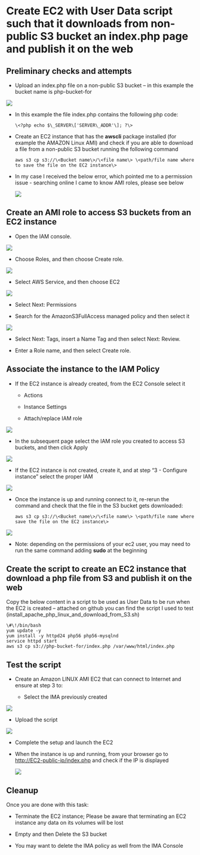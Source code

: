 # Create EC2 with User Data script such that it downloads from non-public S3 bucket an index.php page and publish it on the web

## Preliminary checks and attempts

  - Upload an index.php file on a non-public S3 bucket – in this example
    the bucket name is php-bucket-for

![](.//media/image1.png)

  - In this example the file index.php contains the following php code:
    ```
    \<?php echo $\_SERVER\['SERVER\_ADDR'\]; ?\>
    ```
  - Create an EC2 instance that has the **awscli** package installed
    (for example the AMAZON Linux AMI) and check if you are able to
    download a file from a non-public S3 bucket running the following
    command
    ```
    aws s3 cp s3://\<Bucket name\>/\<file name\> \<path/file name where to save the file on the EC2 instance\>
    ```
  - In my case I received the below error, which pointed me to a permission issue - searching online I came to know AMI roles, please see below
    
    ![](.//media/image2.png)

## Create an AMI role to access S3 buckets from an EC2 instance

  - Open the IAM console.

![](.//media/image3.png)

  - Choose Roles, and then choose Create role.

![](.//media/image4.png)

  - Select AWS Service, and then choose EC2

![](.//media/image5.png)

  - Select Next: Permissions

  - Search for the AmazonS3FullAccess managed policy and then select it

![](.//media/image6.png)

  - Select Next: Tags, insert a Name Tag and then select Next: Review.

  - Enter a Role name, and then select Create role.

## Associate the instance to the IAM Policy

  - If the EC2 instance is already created, from the EC2 Console select
    it
    
      - Actions
    
      - Instance Settings
    
      - Attach/replace IAM role

![](.//media/image7.png)

  - In the subsequent page select the IAM role you created to access S3
    buckets, and then click Apply

![](.//media/image8.png)

  - If the EC2 instance is not created, create it, and at step “3 -
    Configure instance” select the proper IAM

![](.//media/image9.png)

  - Once the instance is up and running connect to it, re-rerun the
    command and check that the file in the S3 bucket gets downloaded:
    ```
    aws s3 cp s3://\<Bucket name\>/\<file name\> \<path/file name where
    save the file on the EC2 instance\>
    ```
    
![](.//media/image10.png)

  - Note: depending on the permissions of your ec2 user, you may need to
    run the same command adding **sudo** at the beginning

## Create the script to create an EC2 instance that download a php file from S3 and publish it on the web 

Copy the below content in a script to be used as User Data to be run
when the EC2 is created – attached on github you can find the script I
used to test (install\_apache\_php\_linux\_and\_download\_from\_S3.sh)
```
\#\!/bin/bash
yum update -y
yum install -y httpd24 php56 php56-mysqlnd
service httpd start
aws s3 cp s3://php-bucket-for/index.php /var/www/html/index.php
```
## Test the script

  - Create an Amazon LINUX AMI EC2 that can connect to Internet and
    ensure at step 3 to:
    
      - Select the IMA previously created

![](.//media/image11.png)

  - Upload the script

![](.//media/image12.png)

  - Complete the setup and launch the EC2

  - When the instance is up and running, from your browser go to
    <http://EC2-public-ip/index.php> and check if the IP is displayed
    
    ![](.//media/image13.png)

## Cleanup

Once you are done with this task:

  - Terminate the EC2 instance; Please be aware that terminating an EC2
    instance any data on its volumes will be lost

  - Empty and then Delete the S3 bucket

  - You may want to delete the IMA policy as well from the IMA Console
